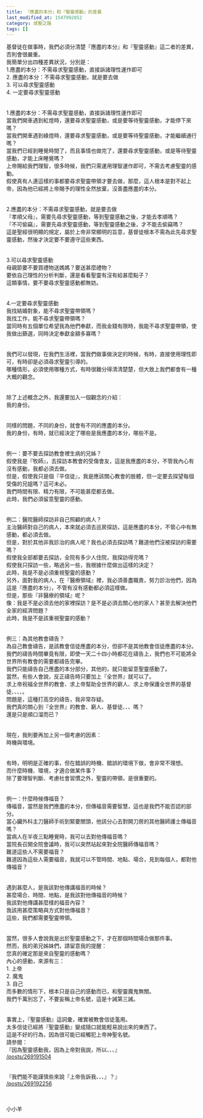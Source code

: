 ```yaml
---
title: 『應盡的本分』和『聖靈感動』的差異
last_modified_at: 1547992852
category: 成聖之路
tags: []
---
```


<p>基督徒在做事時，我們必須分清楚『應盡的本分』和『聖靈感動』這二者的差異，否則會很嚴重。<br/>
<!--more-->我簡單分出四種差異狀況，分別是：<br/>
1.應盡的本分：不需尋求聖靈感動，直接訴諸理性運作即可<br/>
2. 應盡的本分：不需尋求聖靈感動，就是要去做<br/>
3. 可以尋求聖靈感動<br/>
4. 一定要尋求聖靈感動<br/>
<br/>
<br/>
1.應盡的本分：不需尋求聖靈感動，直接訴諸理性運作即可<br/>
當我們開車遇到紅燈時，還要尋求聖靈感動，或是要等待聖靈感動，才能停下來嗎？<br/>
當我們開車遇到綠燈時，還要尋求聖靈感動，或是要等待聖靈感動，才能繼續通行嗎？<br/>
當我們已經到睡覺時間了，而且事情也做完了，還要尋求聖靈感動，或是等待聖靈感動，才能上床睡覺嗎？<br/>
上帝賜給我們理智，很多時候，我們只需運用理智運作即可，不需去考慮聖靈的感動。<br/>
假使真有人連這樣的事都要尋求聖靈帶領才要去做，那麼，這人根本是對不起上帝，因為他已經將上帝賜予的理性全然放棄，沒善盡應盡的本分。<br/>
<br/>
<br/>
2.應盡的本分：不需尋求聖靈感動，就是要去做<br/>
『孝順父母』，需要先尋求聖靈感動，等到聖靈感動之後，才能去孝順嗎？<br/>
『不可偷竊』，需要先尋求聖靈感動，等到聖靈感動之後，才不能去偷竊嗎？<br/>
這是聖經很明顯的規定，屬於上帝非常顯明的旨意，基督徒根本不需為此先尋求聖靈感動，然後才決定要不要遵守這些東西。<br/>
<br/>
<br/>
3.可以尋求聖靈感動<br/>
母親節要不要買禮物送媽媽？要送甚麼禮物？<br/>
要依自己理性的分析判斷，還是看看聖靈有沒有給甚麼點子？<br/>
這類事情，要不要尋求聖靈感動都無妨。<br/>
<br/>
<br/>
4.一定要尋求聖靈感動<br/>
我找結婚對象，能不尋求聖靈帶領嗎？<br/>
我找工作，能不尋求聖靈帶領嗎？<br/>
當同時有五個單位希望我為他們奉獻，而我金錢有限時，我能不尋求聖靈帶領，使我做出篩選，同時決定奉獻金額多寡嗎？<br/>
<br/>
<br/>
我們可以發現，在我們生活裡，當我們做事做決定的時候，有時，直接使用理性即可，有時卻是必須尋求聖靈引導的。<br/>
哪種情形，必須使用哪種方式，有時很難分得清清楚楚，但大致上我們都會有一種大概的觀念。<br/>
<br/>
<br/>
除了上述概念之外，我還要加入一個觀念的介紹：<br/>
我的身份。<br/>
<br/>
<br/>
同樣的問題，不同的身份，就會有不同的應盡的本分。<br/>
我的身份，有時，就已經決定了哪些是我應盡的本分，哪些不是。<br/>
<br/>
<br/>
例一：要不要去探訪教會裡生病的兄姊？<br/>
假使我是『牧師』，去探訪本教會的受傷會友，這是我應盡的本分，不管我內心有沒有感動，我都必須去做。<br/>
但是，假使我只是個『平信徒』，我是應該關心教會的肢體，但一定要去探望每個受傷的兄姐嗎？這可未必。<br/>
我們時間有限、精力有限，不可能甚麼都去做。<br/>
此時，我們必須留意聖靈的感動。<br/>
<br/>
<br/>
例二：醫院醫師探訪非自己照顧的病人？<br/>
主治醫師對自己的病人，本來就必須去巡房探訪，這是應盡的本分，不管心中有無感動，都必須去做。<br/>
但是，對於其他非我診治的病人呢？我也必須去探訪嗎？難道他們沒被探訪的需要嗎？<br/>
假使我全部都要去探訪，全院有多少人住院，我探訪得完嗎？<br/>
假使我只探訪一些，略過另一些，我根據什麼做出這樣的決定？<br/>
此時，我是不是必須重視聖靈的感動？<br/>
另外，面對我的病人，在『醫療領域』裡，我必須善盡職責，努力診治他們，因為這是『應盡的本分』，不管有沒有感動都必須這樣做。<br/>
但是，那些『非醫療的領域』呢？<br/>
像：我是不是必須去他的家裡探訪？是不是必須去關心他的家人？甚至去解決他們全家的經濟問題？<br/>
此時，我是不是該重視聖靈的感動？<br/>
<br/>
<br/>
例三：為其他教會禱告？<br/>
為自己教會禱告，是該教會信徒應盡的本分，但卻不是其他教會信徒應盡的本分。<br/>
我們的禱告時間畢竟有限，即使一天二十四小時都花在禱告上，我們也不可能將全世界所有教會的需要都禱告完畢。<br/>
我們只能禱告自己應盡的本分部分，其他的，就只能留意聖靈感動了。<br/>
當然，有些人會說，反正禱告時只要加上『全世界』就可以了。<br/>
求上帝祝福全世界的教會、求上帝幫助全世界的窮人、求上帝保護全世界的基督徒、、、、。<br/>
問題是，這種打高空的禱告，我非常存疑。<br/>
我們真的關心到『全世界』的教會、窮人、基督徒、、、嗎？<br/>
還是只是順口溜而已？<br/>
<br/>
<br/>
現在，我則要再加上另一個考慮的因素：<br/>
時機與環境。<br/>
<br/>
<br/>
有時，明明是正確的事，但在錯誤的時機、錯誤的環境下做，會非常不理想。<br/>
而什麼時機、環境，才適合做某件事？<br/>
除了要理智判斷、考慮社會習慣之外，聖靈的帶領，是很重要的。<br/>
<br/>
<br/>
例一：什麼時候傳福音？<br/>
傳福音，當然是我們應盡的本分，但傳福音需要智慧，這也是我們不能否認的部分。<br/>
當心臟外科主刀醫師手術到緊要關頭，他該分心去對開刀房的其他醫師護士傳福音嗎？<br/>
當病人在半夜三點睡覺時，我可以去對他傳福音嗎？<br/>
當院長召開全院會議時，我可以突然站起來對全院醫師傳福音嗎？<br/>
難道這些人不需要福音？<br/>
難道因為這些人需要福音，我就可以不管時間、地點、場合，見到每個人，都對他傳福音？<br/>
<br/>
<br/>
遇到甚麼人，是我該對他傳講福音的時候？<br/>
甚麼場合、時間、地點，是我該對他傳福音的時候？<br/>
我該對他傳講甚麼樣的福音內容？<br/>
我該用甚麼策略與方式對他傳福音？<br/>
這些，我們都需要聖靈帶領。<br/>
<br/>
<br/>
當然，很多人會說我是出於聖靈感動之下，才在那個時間場合做那件事。<br/>
然而，我的弟兄姊妹們，請留意我的提醒：<br/>
您真的確定那是來自聖靈的感動嗎？<br/>
內心的感動，來源有三：<br/>
1. 上帝<br/>
2. 魔鬼<br/>
3. 自己<br/>
而多數的情形下，根本只是自己的感動而已，和聖靈魔鬼無關。<br/>
我們千萬別忘了，不要妄稱上帝名號，這是十誡第三誡。<br/>
<br/>
<br/>
事實上，『聖靈感動』這詞彙，確實被教會信徒濫用。<br/>
太多信徒已經將『聖靈感動』變成隨口就能輕易說出來的東西了。<br/>
這是不好的行為，因為很可能已經觸犯上帝神聖名號。<br/>
請參閱：<br/>
『因為聖靈感動我，因為上帝對我說，所以、、、』<br/>
<a href="/posts/269191504">/posts/269191504</a><br/>
<br/>
<br/>
『我們能不能謹慎些來說『上帝告訴我、、、』？』<br/>
<a href="/posts/269192256">/posts/269192256</a><br/>
 </p>
<p><br/>
小小羊</p>
